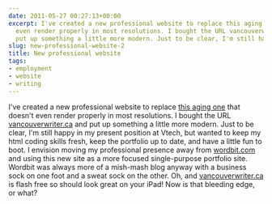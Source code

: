 ```yaml
---
date: 2011-05-27 00:27:13+00:00
excerpt: I've created a new professional website to replace this aging one that doesn't
  even render properly in most resolutions. I bought the URL vancouverwriter.ca and
  put up something a little more modern. Just to be clear, I'm still happy in my present...
slug: new-professional-website-2
title: New professional website
tags:
- employment
- website
- writing
---
```


I've created a new professional website to replace [this aging one](https://wordbit.com/eportfolio/) that doesn't even render properly in most resolutions. I bought the URL [vancouverwriter.ca](http://vancouverwriter.ca) and put up something a little more modern. Just to be clear, I'm still happy in my present position at Vtech, but wanted to keep my html coding skills fresh, keep the portfolio up to date, and have a little fun to boot. I envision moving my professional presence away from [wordbit.com](https://wordbit.com) and using this new site as a more focused single-purpose portfolio site. Wordbit was always more of a mish-mash blog anyway with a business sock on one foot and a sweat sock on the other. Oh, and [vancouverwriter.ca](http://vancouverwriter.ca) is flash free so should look great on your iPad! Now is that bleeding edge, or what?
